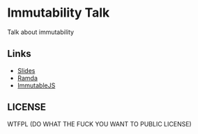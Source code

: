 # Immutability Talk

Talk about immutability

## Links
- [Slides](http://tiny.cc/vmarcosp-immutability)
- [Ramda](https://ramdajs.com/docs/)
- [ImmutableJS](https://immutable-js.github.io/immutable-js/)

## LICENSE
WTFPL (DO WHAT THE FUCK YOU WANT TO PUBLIC LICENSE)
